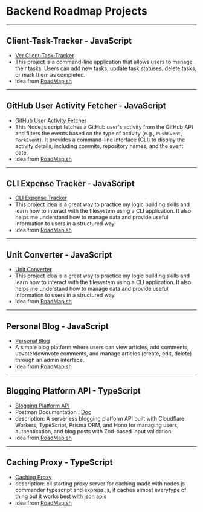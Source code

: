 # Backend Roadmap Projects

---

## Client-Task-Tracker - JavaScript

- [Ver Client-Task-Tracker](./cli-task-tracker/)
- This project is a command-line application that allows users to manage their tasks. Users can add new tasks, update task statuses, delete tasks, or mark them as completed.
- idea from [RoadMap.sh](https://roadmap.sh/projects/task-tracker)

---

## GitHub User Activity Fetcher - JavaScript

- [GitHub User Activity Fetcher](./github-user-activity/)
- This Node.js script fetches a GitHub user's activity from the GitHub API and filters the events based on the type of activity (e.g., `PushEvent`, `ForkEvent`). It provides a command-line interface (CLI) to display the activity details, including commits, repository names, and the event date.
- idea from [RoadMap.sh](https://roadmap.sh/projects/github-user-activity)

---

## CLI Expense Tracker - JavaScript

- [CLI Expense Tracker ](./cli-expense-tracker/)
- This project idea is a great way to practice my logic building skills and learn how to interact with the filesystem using a CLI application. It also helps me understand how to manage data and provide useful information to users in a structured way.
- idea from [RoadMap.sh](https://roadmap.sh/projects/expense-tracker)

---

## Unit Converter - JavaScript

- [Unit Converter](./unit-converter/)
- This project idea is a great way to practice my logic building skills and learn how to interact with the filesystem using a CLI application. It also helps me understand how to manage data and provide useful information to users in a structured way.
- idea from [RoadMap.sh](https://roadmap.sh/projects/unit-converter)

---

## Personal Blog - JavaScript

- [Personal Blog](./personal-blog/)
- A simple blog platform where users can view articles, add comments, upvote/downvote comments, and manage articles (create, edit, delete) through an admin interface.
- idea from [RoadMap.sh](https://roadmap.sh/projects/personal-blog)

---

## Blogging Platform API - TypeScript

- [Blogging Platform API](./api-blogging-platform/)
- Postman Documentation : [Doc](https://documenter.getpostman.com/view/27311000/2sAY4rDQJG)
- description: A serverless blogging platform API built with Cloudflare Workers, TypeScript, Prisma ORM, and Hono for managing users, authentication, and blog posts with Zod-based input validation.
- idea from [RoadMap.sh](https://roadmap.sh/projects/blogging-platform-api)

---

## Caching Proxy - TypeScript

- [Caching Proxy](./cli-caching-proxy/)
- description: cli starting proxy server for caching made with nodes.js commander typescript and express.js, it caches almost everytype of thing but it works best with json apis
- idea from [RoadMap.sh](https://roadmap.sh/projects/caching-server)
